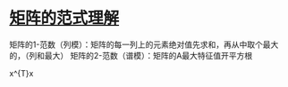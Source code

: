 <script type="text/javascript" async src="https://cdn.mathjax.org/mathjax/latest/MathJax.js?config=TeX-MML-AM_CHTML"> </script>
# [矩阵的范式理解](https://blog.csdn.net/zaishuiyifangxym/article/details/81673491)

矩阵的1-范数（列模）：矩阵的每一列上的元素绝对值先求和，再从中取个最大的，（列和最大）
矩阵的2-范数（谱模）：矩阵的A最大特征值开平方根 

x^{T}x
